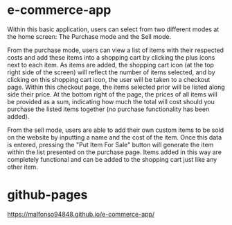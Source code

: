 # e-commerce-app
Within this basic application, users can select from two different modes at the home screen: The Purchase mode and the Sell mode.

From the purchase mode, users can view a list of items with their respected costs and add these items into a shopping cart by clicking the plus icons next to each item.
As items are added, the shopping cart icon (at the top right side of the screen) will reflect the number of items selected, and by clicking on this shopping cart icon, the user will be taken to a checkout page.
Within this checkout page, the items selected prior will be listed along side their price. At the bottom right of the page, the prices of all items will be provided as a sum, indicating how much the total will cost should you purchase the listed items together (no purchase functionality has been added).

From the sell mode, users are able to add their own custom items to be sold on the website by inputting a name and the cost of the item. Once this data is entered, pressing the "Put Item For Sale" button will generate the item within the list presented on the purchase page. Items added in this way are completely functional and can be added to the shopping cart just like any other item.


# github-pages
https://malfonso94848.github.io/e-commerce-app/
